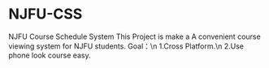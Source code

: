 # NJFU-CSS
NJFU Course Schedule System
This Project is make a A convenient course viewing system for NJFU students.
Goal：\n
1.Cross Platform.\n
2.Use phone look course easy.
